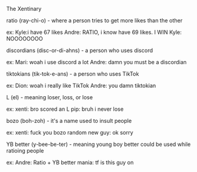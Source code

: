 The Xentinary

ratio (ray-chi-o) - where a person tries to get more likes than the other

ex: Kyle:i have 67 likes
    Andre: RATIO, i know have 69 likes. I WIN
    Kyle: NOOOOOOOO

discordians (disc-or-di-ahns) - a person who uses discord

ex: Mari: woah i use discord a lot 
    Andre: damn you must be a discordian
    
tiktokians (tik-tok-e-ans) - a person who uses TikTok

ex: Dion: woah i really like TikTok
    Andre: you damn tiktokian

L (el) - meaning loser, loss, or lose

ex: xenti: bro scored an L
    pip: bruh i never lose 

bozo (boh-zoh) - it's a name used to insult people

ex: xenti: fuck you bozo
    random new guy: ok sorry

YB better (y-bee-be-ter) - meaning young boy better could be used while ratioing people
   
ex: Andre: Ratio + YB better 
    mania: tf is this guy on
